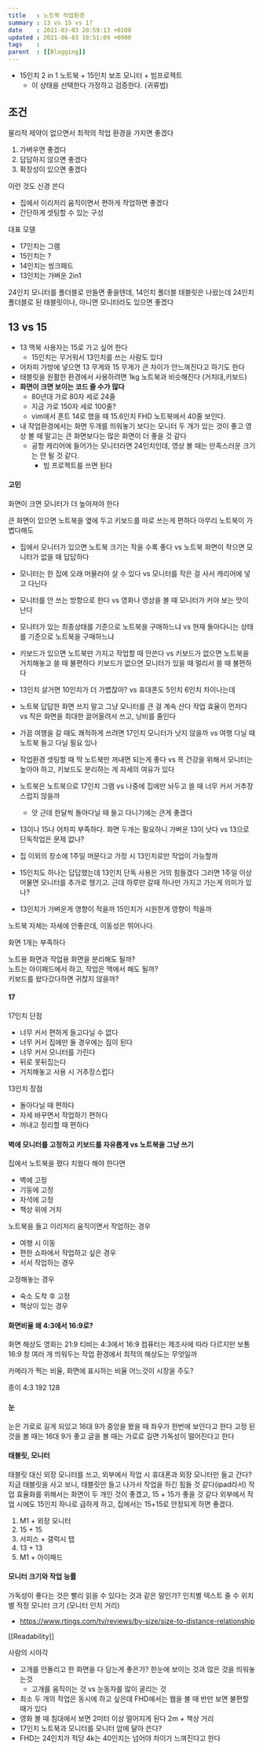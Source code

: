 ```yaml
---
title   : 노트북 작업환경
summary : 13 vs 15 vs 17
date    : 2021-03-03 20:59:13 +0100
updated : 2021-06-03 10:51:09 +0900
tags    :
parent  : [[Blogging]]
---
```


- 15인치 2 in 1 노트북 + 15인치 보조 모니터 + 빔프로젝트
    - 이 상태을 선택한다 가정하고 검증한다. (귀류법)

## 조건
물리적 제약이 없으면서
최적의 작업 환경을 가지면 좋겠다

1. 가벼우면 좋겠다
2. 답답하지 않으면 좋겠다
3. 확장성이 있으면 좋겠다

이런 것도 신경 쓴다
- 집에서 이리저리 움직이면서 편하게 작업하면 좋겠다
- 간단하게 셋팅할 수 있는 구성

대표 모델
- 17인치는 그램
- 15인치는 ?
- 14인치는 씽크패드
- 13인치는 가벼운 2in1

24인치 모니터를 폴더블로 만들면 좋을텐데, 14인치 폴더블 태블릿은 나왔는데
24인치 폴더블로 된 태블릿이나, 아니면 모니터라도 있으면 좋겠다

## 13 vs 15
- 13 맥북 사용자는 15로 가고 싶어 한다
    - 15인치는 무거워서 13인치를 쓰는 사람도 있다
- 어차피 가방에 넣으면 13 무게와 15 무게가 큰 차이가 안느껴진다고 하기도 한다
- 태블릿을 원활한 환경에서 사용하려면 1kg 노트북과 비슷해진다 (거치대,키보드)
- **화면이 크면 보이는 코드 줄 수가 많다**
  - 80년대 가로 80자 세로 24줄
  - 지금 가로 150자 세로 100줄?
  - vim에서 폰트 14로 했을 때 15.6인치 FHD 노트북에서 40줄 보인다.
- 내 작업환경에서는 화면 두개를 띄워놓기 보다는 모니터 두 개가 있는 것이 좋고
  영상 볼 때 말고는 큰 화면보다는 많은 화면이 더 좋을 것 같다
  - 공항 캐리어에 들어가는 모니터라면 24인치인데, 영상 볼 때는 만족스러운
    크기는 안 될 것 같다.
    - 빔 프로젝트를 쓰면 된다

#### 고민
화면이 크면 모니터가 더 높아져야 한다

큰 화면이 있으면 노트북을 옆에 두고 키보드를 따로 쓰는게 편하다
아무리 노트북이 가볍다해도

- 집에서 모니터가 있으면 노트북 크기는 작을 수록 좋다
vs
노트북 화면이 작으면 모니터가 없을 때 답답하다

- 모니터는 한 집에 오래 머물러야 살 수 있다 vs
모니터를 작은 걸 사서 캐리어에 넣고 다닌다

- 모니터를 안 쓰는 방향으로 한다 vs
영화나 영상을 볼 때 모니터가 커야 보는 맛이 난다

- 모니터가 있는 최종상태를 기준으로 노트북을 구매하느냐 vs
현재 돌아다니는 상태를 기준으로 노트북을 구매하느냐

- 키보드가 있으면 노트북만 가지고 작업할 때 안쓴다
vs
키보드가 없으면 노트북을 거치해놓고 쓸 때 불편하다
키보드가 없으면 모니터가 있을 때 멀리서 쓸 때 불편하다

- 13인치 살거면 10인치가 더 가볍잖아? vs 휴대폰도 5인치 6인치 차이나는데

- 노트북 답답한 화면 쓰지 말고 그냥 모니터를 큰 걸 계속 산다
작업 효율이 먼저다
vs
작은 화면을 최대한 끌어올려서 쓰고, 낭비를 줄인다

- 가끔 여행을 갈 때도 쾌적하게 쓰려면 17인치 모니터가 낫지 않을까 vs
여행 다닐 때 노트북 들고 다닐 필요 있나

- 작업환경 셋팅할 때 딱 노트북만 꺼내면 되는게 좋다 vs
목 건강을 위해서 모니터는 높아야 하고, 키보드도 분리하는 게 자세의 여유가 있다

- 노트북은 노트북으로 17인치 그램
vs
나중에 집에만 놔두고 쓸 때 너무 커서 거추장스럽지 않을까
  - 앗 근데 한달씩 돌아다닐 때 들고 다니기에는 큰게 좋겠다

- 13이나 15나 어차피 부족하다. 화면 두개는 필요하니 가벼운 13이 낫다 vs
13으로 단독작업은 문제 없나?

- 집 이외의 장소에 1주일 머문다고 가정 시 13인치로만 작업이 가능할까

- 15인치도 하나는 답답했는데 13인치 단독 사용은 거의 힘들겠다
그러면 1주일 이상 머물면 모니터를 추가로 챙기고.
근데 하루만 갈때 하나만 가지고 가는게 의미가 있나?

- 13인치가 가벼운게 영향이 적을까
15인치가 시원한게 영향이 적을까


노트북 자체는 자세에 안좋은데, 이동성은 뛰어나다.  
  
화면 1개는 부족하다

노트용 화면과 작업용 화면을 분리해도 될까?  
노트는 아이패드에서 하고, 작업은 맥에서 해도 될까?  
키보드를 왔다갔다하면 귀찮지 않을까?


#### 17
17인치 단점
- 너무 커서 편하게 들고다닐 수 없다
- 너무 커서 집에만 둘 경우에는 짐이 된다
- 너무 커서 모니터를 가린다
- 뒤로 못뒤집는다
- 거치해놓고 사용 시 거추장스럽다

13인치 장점
- 돌아다닐 때 편하다
- 자세 바꾸면서 작업하기 편하다
- 꺼내고 정리할 때 편하다

#### 벽에 모니터를 고정하고 키보드를 자유롭게 vs 노트북을 그냥 쓰기
집에서 노트북을 폈다 치웠다 해야 한다면
- 벽에 고정
- 기둥에 고정
- 자석에 고정
- 책상 위에 거치

노트북을 들고 이리저리 움직이면서 작업하는 경우
- 여행 시 이동
- 편한 쇼파에서 작업하고 싶은 경우
- 서서 작업하는 경우

고정해놓는 경우
- 숙소 도착 후 고정
- 책상이 있는 경우

#### 화면비율 왜 4:3에서 16:9로?
화면 해상도 영화는 21:9
티비는 4:3에서 16:9
컴퓨터는 제조사에 따라 다르지만 보통 16:9
창 여러 개 띄워두는 작업 환경에서 최적의 해상도는 무엇일까

카메라가 찍는 비율, 화면에 표시하는 비율
어느것이 시장을 주도?

종이 4:3
192 128

#### 눈
눈은 가로로 길게 되있고 16대 9가 중앙을 봤을 때 좌우가 한번에 보인다고 한다
고정 된 것을 볼 때는 16대 9가 좋고
글을 볼 때는 가로로 길면 가독성이 떨어진다고 한다

#### 태블릿, 모니터
태블릿 대신 외장 모니터를 쓰고,
외부에서 작업 시 휴대폰과 외장 모니터만 들고 간다?
지금 태블릿을 사고 보니, 태블릿만 들고 나가서 작업을 하긴 힘들 것 같다(ipad라서)
작업 효율화를 위해서는 화면이 두 개인 것이 좋겠고, 15 + 15가 좋을 것 같다
외부에서 작업 시에도 15인치 하나로 급하게 하고, 집에서는 15+15로 안정되게 하면
좋겠다.
1. M1 + 외장 모니터
2. 15 + 15
3. 서피스 + 갤럭시 탭
4. 13 + 13
5. M1 + 아이패드

#### 모니터 크기와 작업 능률
가독성이 좋다는 것은 빨리 읽을 수 있다는 것과 같은 말인가?
인치별 텍스트 줄 수
위치별 적정 모니터 크기 (모니터 인치 거리)
- https://www.rtings.com/tv/reviews/by-size/size-to-distance-relationship

[[Readability]]

사람의 시야각
- 고개를 안돌리고 한 화면을 다 담는게 좋은가?
  한눈에 보이는 것과 많은 것을 띄워놓는것
  - 고개를 움직이는 것 vs 눈동자를 많이 굴리는 것
- 최소 두 개의 작업은 동시에 하고 싶은데 FHD에서는 웹을 볼 때 반만 보면 불편할
  때가 있다
- 영화 볼 때 침대에서 보면 2미터 이상 떨어지게 된다 2m + 책상 거리
- 17인치 노트북과 모니터를 모니터 암에 달아 쓴다?
- FHD는 24인치가 적당
  4k는 40인치는 넘어야 차이가 느껴진다고 한다
